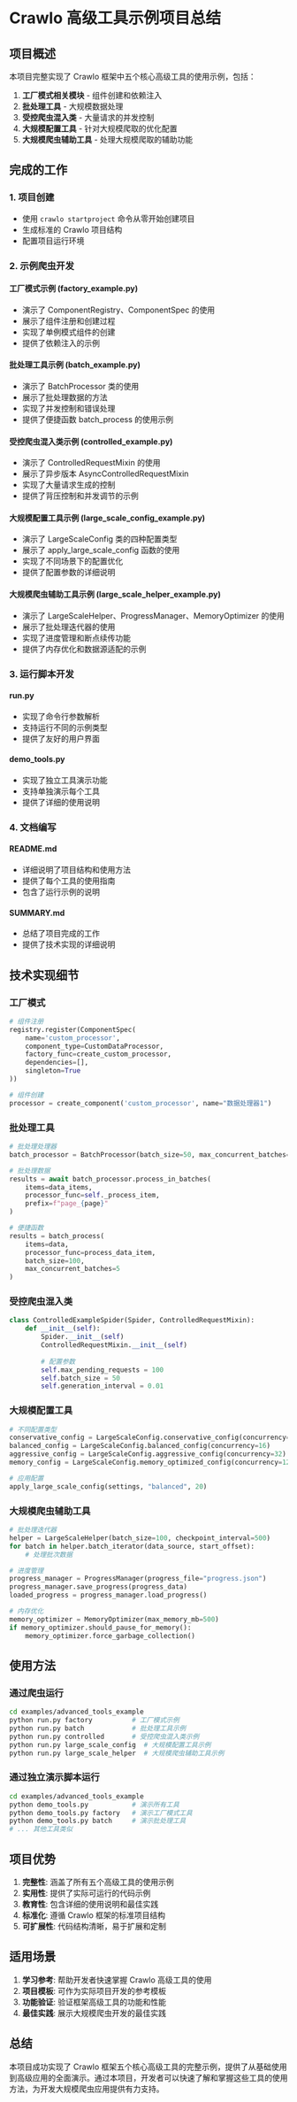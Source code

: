 # Crawlo 高级工具示例项目总结

## 项目概述

本项目完整实现了 Crawlo 框架中五个核心高级工具的使用示例，包括：

1. **工厂模式相关模块** - 组件创建和依赖注入
2. **批处理工具** - 大规模数据处理
3. **受控爬虫混入类** - 大量请求的并发控制
4. **大规模配置工具** - 针对大规模爬取的优化配置
5. **大规模爬虫辅助工具** - 处理大规模爬取的辅助功能

## 完成的工作

### 1. 项目创建
- 使用 `crawlo startproject` 命令从零开始创建项目
- 生成标准的 Crawlo 项目结构
- 配置项目运行环境

### 2. 示例爬虫开发

#### 工厂模式示例 (factory_example.py)
- 演示了 ComponentRegistry、ComponentSpec 的使用
- 展示了组件注册和创建过程
- 实现了单例模式组件的创建
- 提供了依赖注入的示例

#### 批处理工具示例 (batch_example.py)
- 演示了 BatchProcessor 类的使用
- 展示了批处理数据的方法
- 实现了并发控制和错误处理
- 提供了便捷函数 batch_process 的使用示例

#### 受控爬虫混入类示例 (controlled_example.py)
- 演示了 ControlledRequestMixin 的使用
- 展示了异步版本 AsyncControlledRequestMixin
- 实现了大量请求生成的控制
- 提供了背压控制和并发调节的示例

#### 大规模配置工具示例 (large_scale_config_example.py)
- 演示了 LargeScaleConfig 类的四种配置类型
- 展示了 apply_large_scale_config 函数的使用
- 实现了不同场景下的配置优化
- 提供了配置参数的详细说明

#### 大规模爬虫辅助工具示例 (large_scale_helper_example.py)
- 演示了 LargeScaleHelper、ProgressManager、MemoryOptimizer 的使用
- 展示了批处理迭代器的使用
- 实现了进度管理和断点续传功能
- 提供了内存优化和数据源适配的示例

### 3. 运行脚本开发

#### run.py
- 实现了命令行参数解析
- 支持运行不同的示例类型
- 提供了友好的用户界面

#### demo_tools.py
- 实现了独立工具演示功能
- 支持单独演示每个工具
- 提供了详细的使用说明

### 4. 文档编写

#### README.md
- 详细说明了项目结构和使用方法
- 提供了每个工具的使用指南
- 包含了运行示例的说明

#### SUMMARY.md
- 总结了项目完成的工作
- 提供了技术实现的详细说明

## 技术实现细节

### 工厂模式
```python
# 组件注册
registry.register(ComponentSpec(
    name='custom_processor',
    component_type=CustomDataProcessor,
    factory_func=create_custom_processor,
    dependencies=[],
    singleton=True
))

# 组件创建
processor = create_component('custom_processor', name="数据处理器1")
```

### 批处理工具
```python
# 批处理处理器
batch_processor = BatchProcessor(batch_size=50, max_concurrent_batches=3)

# 批处理数据
results = await batch_processor.process_in_batches(
    items=data_items,
    processor_func=self._process_item,
    prefix=f"page_{page}"
)

# 便捷函数
results = batch_process(
    items=data,
    processor_func=process_data_item,
    batch_size=100,
    max_concurrent_batches=5
)
```

### 受控爬虫混入类
```python
class ControlledExampleSpider(Spider, ControlledRequestMixin):
    def __init__(self):
        Spider.__init__(self)
        ControlledRequestMixin.__init__(self)
        
        # 配置参数
        self.max_pending_requests = 100
        self.batch_size = 50
        self.generation_interval = 0.01
```

### 大规模配置工具
```python
# 不同配置类型
conservative_config = LargeScaleConfig.conservative_config(concurrency=8)
balanced_config = LargeScaleConfig.balanced_config(concurrency=16)
aggressive_config = LargeScaleConfig.aggressive_config(concurrency=32)
memory_config = LargeScaleConfig.memory_optimized_config(concurrency=12)

# 应用配置
apply_large_scale_config(settings, "balanced", 20)
```

### 大规模爬虫辅助工具
```python
# 批处理迭代器
helper = LargeScaleHelper(batch_size=100, checkpoint_interval=500)
for batch in helper.batch_iterator(data_source, start_offset):
    # 处理批次数据

# 进度管理
progress_manager = ProgressManager(progress_file="progress.json")
progress_manager.save_progress(progress_data)
loaded_progress = progress_manager.load_progress()

# 内存优化
memory_optimizer = MemoryOptimizer(max_memory_mb=500)
if memory_optimizer.should_pause_for_memory():
    memory_optimizer.force_garbage_collection()
```

## 使用方法

### 通过爬虫运行
```bash
cd examples/advanced_tools_example
python run.py factory          # 工厂模式示例
python run.py batch            # 批处理工具示例
python run.py controlled       # 受控爬虫混入类示例
python run.py large_scale_config  # 大规模配置工具示例
python run.py large_scale_helper  # 大规模爬虫辅助工具示例
```

### 通过独立演示脚本运行
```bash
cd examples/advanced_tools_example
python demo_tools.py           # 演示所有工具
python demo_tools.py factory   # 演示工厂模式工具
python demo_tools.py batch     # 演示批处理工具
# ... 其他工具类似
```

## 项目优势

1. **完整性**: 涵盖了所有五个高级工具的使用示例
2. **实用性**: 提供了实际可运行的代码示例
3. **教育性**: 包含详细的使用说明和最佳实践
4. **标准化**: 遵循 Crawlo 框架的标准项目结构
5. **可扩展性**: 代码结构清晰，易于扩展和定制

## 适用场景

1. **学习参考**: 帮助开发者快速掌握 Crawlo 高级工具的使用
2. **项目模板**: 可作为实际项目开发的参考模板
3. **功能验证**: 验证框架高级工具的功能和性能
4. **最佳实践**: 展示大规模爬虫开发的最佳实践

## 总结

本项目成功实现了 Crawlo 框架五个核心高级工具的完整示例，提供了从基础使用到高级应用的全面演示。通过本项目，开发者可以快速了解和掌握这些工具的使用方法，为开发大规模爬虫应用提供有力支持。